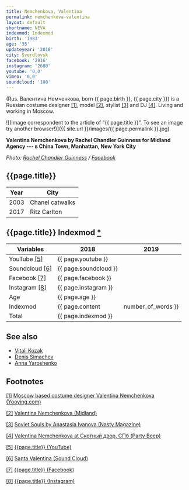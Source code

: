 ```yaml
---
title: Nemchenkova, Valentina
permalink: nemchenkova-valentina
layout: default
shortname: NEVA
indexmod: Indexmod
birth: '1983'
age: '35'
updateyear: '2018'
city: Sverdlovsk
facebook: '2916'
instagram: '2680'
youtube: '0,0'
vimeo: '0,0'
soundcloud: '180'
---
```


(Rus. Валентина Немченкова, born {{ page.birth }}, {{ page.city }}) is a Russian costume designer <span id="a1">[\[1\]](#f1)</span>, model <span id="a2">[\[2\]](#f2)</span>, stylist <span id="a3">[\[3\]](#f3)</span> and DJ <span id="a4">[\[4\]](#f4)</span>. Living and working in Moscow.

![(Image correspondent to the article of “{{ page.title }}”. To see an image try another browser!)]({{ site.url }}/images/{{ page.permalink }}.jpg)

**Valentina Nemchenkova by Rachel Chandler Guinness for Midland Agency --- в China Town, Manhattan, New York City**

*Photo: [Rachel Chandler Guinness](guinness-rachel-chandler) / [Facebook](https://www.facebook.com/photo.php?fbid=10211530962375381&set=a.1644315753467.84893.1404071175&type=3&theater)*

## {{page.title}}  

|Year|City|
|-|-|
|2003|Chanel catwalks|
|2017|Ritz Carlton|

## {{page.title}} Indexmod [*](indexmod)

|Variables|2018|2019|
|-|-|-|
|YouTube <span id="a5">[\[5\]](#f5)</span>|{{ page.youtube }}||
|Soundcloud <span id="a6">[\[6\]](#f6)</span>|{{ page.soundcloud }}||
|Facebook <span id="a7">[\[7\]](#f7)</span>|{{ page.facebook }}||
|Instagram <span id="a8">[\[8\]](#f8)</span>|{{ page.instagram }}||
|Age|{{ page.age }}||
|Indexmod|{{ page.content | number_of_words }}||
|Total|{{ page.indexmod }}||

## See also

+ [Vitali Kozak](kozak-vitali)
+ [Denis Simachev](simachev-denis)
+ [Anna Yaroshenko](yaroshenko-anna)

## Footnotes

[[1]](#a1) <span id="f1"></span> [Moscow based costume designer Valentina Nemchenkova (Yooying.com)](https://www.yooying.com/valentina.nemchenkova)

[[2]](#a2) <span id="f2"></span> [Valentina Nemchenkova (Midland)](http://midland.agency/)

[[3]](#a3) <span id="f3"></span> [Soviet Souls by Anastasia Ivanova (Nasty Magazine)](http://www.nastymagazine.com/fashion/soviet-souls-by-anastasia-ivanova/)

[[4]](#a4) <span id="f4"></span> [Valentina Nemchenkova at Скотный двор, СПб (Party Beep)](https://www.facebook.com/valentina.nemchenkova)

[[5]](#a5) <span id="f5"></span> [{{page.title}} (YouTube)](https://www.youtube.com/channel/UC6M17lpY_HsrWdlHsZlYOpw)

[[6]](#a6) <span id="f6"></span> [Santa Valentina (Sound Cloud)](https://soundcloud.com/santavalentina)

[[7]](#a7) <span id="f7"></span> [{{page.title}} (Facebook)](https://www.facebook.com/valentina.nemchenkova)

[[8]](#a8) <span id="f8"></span> [{{page.title}} (Instagram)](https://www.instagram.com/valentina.nemchenkova/?hl=en)
